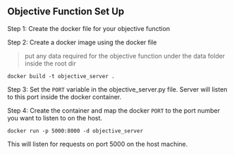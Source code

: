 ## Objective Function Set Up 


Step 1: Create the docker file for your objective function

Step 2: Create a docker image using the docker file

> put any data required for the objective function under the data folder inside the root dir

`docker build -t objective_server .`

Step 3: Set the `PORT` variable in the objective_server.py file. Server will listen to this port inside the docker container.

Step 4: Create the container and map the docker `PORT` to the port number you want to listen to on the host.

`docker run -p 5000:8000 -d objective_server`

This will listen for requests on port 5000 on the host machine.
